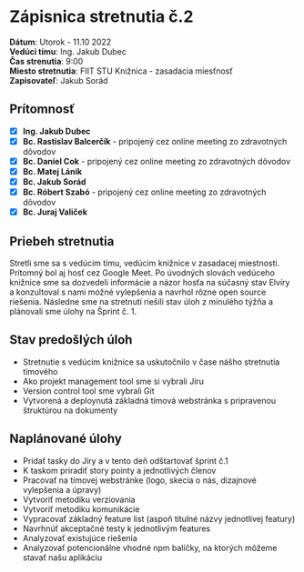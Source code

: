 # Zápisnica stretnutia č.2

**Dátum**: Utorok - 11.10 2022  
**Vedúci tímu**: Ing. Jakub Dubec    
**Čas strenutia**: 9:00  
**Miesto stretnutia**: FIIT STU Knižnica - zasadacia miesťnosť  
**Zapisovateľ**: Jakub Sorád

## Prítomnosť

- [x] **Ing. Jakub Dubec**
- [x] **Bc. Rastislav Balcerčík** - pripojený cez online meeting zo zdravotných dôvodov
- [x] **Bc. Daniel Cok** - pripojený cez online meeting zo zdravotných dôvodov
- [x] **Bc. Matej Lánik**
- [x] **Bc. Jakub Sorád**
- [x] **Bc. Róbert Szabó** - pripojený cez online meeting zo zdravotných dôvodov
- [x] **Bc. Juraj Valiček**

## Priebeh stretnutia

Stretli sme sa s vedúcim tímu, vedúcim knižnice v zasadacej miestnosti. Prítomný bol aj hosť cez Google Meet. Po úvodných slovách vedúceho knižnice
sme sa dozvedeli informácie a názor hosťa na súčasný stav Elvíry a konzultoval s nami možné vylepšenia a navrhol rôzne open source riešenia. Následne
sme na stretnutí riešili stav úloh z minulého týžňa a plánovali sme úlohy na Šprint č. 1.

## Stav predošlých úloh

- Stretnutie s vedúcim knižnice sa uskutočnilo v čase nášho stretnutia tímového
- Ako projekt management tool sme si vybrali Jiru
- Version control tool sme vybrali Git
- Vytvorená a deploynutá základná tímová webstránka s pripravenou štruktúrou na dokumenty

## Naplánované úlohy

- Pridať tasky do Jiry a v tento deň odštartovať šprint č.1
- K taskom priradiť story pointy a jednotlivých členov
- Pracovať na tímovej webstránke (logo, skecia o nás, dizajnové vylepšenia a úpravy)
- Vytvoriť metodiku verziovania
- Vytvoriť metodiku komunikácie
- Vypracovať základný feature list (aspoň titulné názvy jednotlivej featury)
- Navrhnúť akceptačné testy k jednotlivým features
- Analyzovať existujúce riešenia
- Analyzovať potencionálne vhodné npm balíčky, na ktorých môžeme stavať našu aplikáciu
